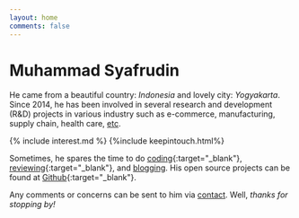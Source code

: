 ```yaml
---
layout: home
comments: false
---
```


<h1 class="page__title">Muhammad Syafrudin</h1>

He came from a beautiful country: *Indonesia* and lovely city: *Yogyakarta*. 
Since 2014, he has been involved in several research and development (R&D) projects in various industry such as e-commerce, manufacturing, supply chain, health care, [etc](https://justudin.com/research/projects). 

{% include interest.md %} {%include keepintouch.html%} 

Sometimes, he spares the time to do [coding](https://github.com/justudin){:target="_blank"}, [reviewing](https://publons.com/a/1501728/){:target="_blank"}, and [blogging](/blog). His open source projects can be found at [Github](https://github.com/justudin){:target="_blank"}. 

Any comments or concerns can be sent to him via [contact](/contact). 
Well, *thanks for stopping by!*





